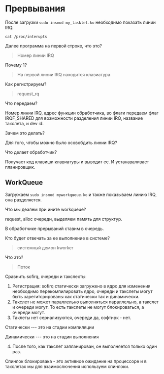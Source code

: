 # Прервывания

После загрузки `sudo insmod my_tasklet.ko` необходимо показать линии IRQ.

`cat /proc/interupts`

Далее программа на первой строке, что это?

> Номер линии IRQ

Почему 1?

> На первой линии IRQ находится клавиатура

Как регистрируем?

> request\_rq

Что передаем?

Номер линии IRQ, адрес функции обработчика, во флаги передаем флаг IRQF\_SHARED для возможности разделения линии IRQ, название такслета, и dev id.

Зачем это делать?

Для того, чтобы можно было осовобдить линии IRQ?

Что делает обработчик?

Получает код клавиши клавиатуры и выводит ее. И устанаваливает планировщик.

## WorkQueue

Загружаем `sudo insmod myworkqueue.ko` и также показываем линию IRQ, она разделяется.

Что мы деалем при ините workqueue?

request, alloc очереди, выделяем память для структур.

В обработчике прерываний ставим в очередь.

Кто будет отвечать за ее выполнение в системе?

> системный демон kworker

Что это?

> Поток

Сравнить sofirq, очереди и такслекты:

1. Регистрация: sofirq статически загружено в ядро для изменения необходимо перекомпилировать ядро, очереди и такслеты могут быть зарегитсрированы как статически так и динамически.
2. Такслет не может параллельно выполняться параллельно, а такслет и очереди могут. То есть такслеты не могут блокироваться, а очереди могут.
3. Таклеты нет сериализуются, очереди да, софтирк - нет.


Статически --- это на стадии компиляции

Динамически --- это на стадии выполнения

4. После того, как такслет запланирован, он выполняется только один раз.

Спинлок блокировака - это активное ожидание на процессоре и в такслетах мы для взаимослючения используем спинлоки.

